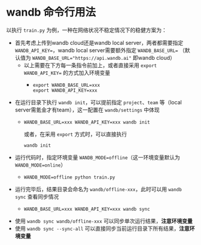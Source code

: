 # wandb 命令行用法

以执行 `train.py` 为例，一种在网络状况不稳定情况下的稳健方案为：
+ 首先考虑上传到wandb cloud还是wandb local server，两者都需要指定 `WANDB_API_KEY=`，wandb local server需要额外指定 `WANDB_BASE_URL=` （默认值为 `WANDB_BASE_URL="https://api.wandb.ai"` 即wandb cloud）
  + 以上需要在下方每一条指令前加上，或者直接采用 `export WANDB_API_KEY=` 的方式加入环境变量
    + ```shell
      export WANDB_BASE_URL=xxx
      export WANDB_API_KEY=xxx
      ```
+ 在运行目录下执行 `wandb init`，可以提前指定 `project`、`team` 等（local server需氪金才有team），这一配置在 `wandb/settings` 中体现
  + ```shell
    WANDB_BASE_URL=xxx WANDB_API_KEY=xxx wandb init
    ```
    或者，在采用 `export` 方式时，可以直接执行
    ```shell
    wandb init
    ```
+ 运行代码时，指定环境变量 `WANDB_MODE=offline`（这一环境变量默认为 `WANDB_MODE=online`）
  + ```shell
    WANDB_MODE=offline python train.py
    ```
+ 运行完毕后，结果目录会命名为 `wandb/offline-xxx`，此时可以用 `wandb sync` 查看同步情况
  + ```shell
    WANDB_BASE_URL=xxx WANDB_API_KEY=xxx wandb sync
    ```
+ 使用 `wandb sync wandb/offline-xxx` 可以同步单次运行结果，**注意环境变量**
+ 使用 `wandb sync --sync-all` 可以直接同步当前运行目录下所有结果，**注意环境变量**
